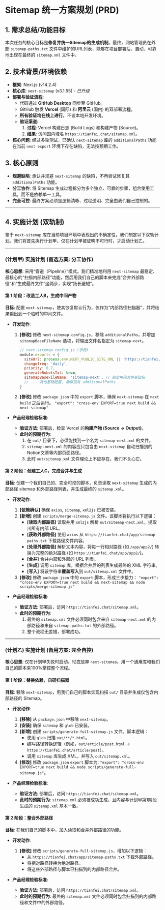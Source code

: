 # Sitemap 统一方案规划 (PRD)

## 1. 需求总结/功能目标

本次任务的核心目标是**修复并统一Sitemap的生成机制**。最终，网站管理员在外部 `sitemap-paths.txt` 文件中维护的URL列表，能够在项目部署后，自动、可靠地出现在最终的 `sitemap.xml` 文件中。

## 2. 技术背景/环境依赖

*   **框架**: Next.js (v14.2.4)
*   **核心库**: `next-sitemap` (v3.1.55) - *已升级*
*   **部署与验证流程**:
    *   代码通过 **GitHub Desktop** 同步至 GitHub。
    *   GitHub 触发 **Vercel** (国际) 和 **阿里云** (国内) 的双部署流程。
    *   **所有验证均在线上进行**，不设本地开发环境。
    *   **验证渠道**:
        1.  **过程**: Vercel 构建日志 (Build Logs) 和构建产物 (Source)。
        2.  **结果**: 访问国内域名 `https://tianfei.chat/sitemap.xml`。
*   **核心问题**: 经过多轮测试，已确认 `next-sitemap` 库的 `additionalPaths` 功能在当前 `next export` 环境下存在缺陷，无法按预期工作。

## 3. 核心原则

*   **规避缺陷**: 承认并规避 `next-sitemap` 的缺陷，不再尝试修复其 `additionalPaths` 功能。
*   **分工协作**: 将 Sitemap 生成过程拆分为多个独立、可靠的步骤，组合使用工具，而不是依赖单一工具。
*   **完全可控**: 最终方案必须是逻辑清晰、过程透明、完全由我们自己控制的。

---

## 4. 实施计划 (双轨制)

鉴于 `next-sitemap` 库在当前项目环境中表现出的不确定性，我们制定以下双轨计划。我们将首先执行计划甲，仅在计划甲被证明不可行时，才启动计划乙。

---

### (计划甲) 实施计划 (首选方案: 分工协作)

**核心思想**: 采用“管道（Pipeline）”模式。我们精准地利用 `next-sitemap` 最稳定、最核心的“扫描内部路径”功能，然后用我们自己的脚本来完成“合并外部路径”和“生成最终文件”这两步，实现“扬长避短”。

#### **第 1 阶段：改造工人B，生成中间产物**

**目标**: 配置 `next-sitemap`，使其恢复默认行为，仅作为“内部路径扫描器”，并将结果输出到一个临时的中间文件。

*   **开发动作**:
    1.  **[修改]** 修改 `next-sitemap.config.js`，移除 `additionalPaths`，并增加 `sitemapBaseFileName` 选项，将输出文件名指定为 `sitemap-next`。
        ```javascript
        // next-sitemap.config.js (示例)
        module.exports = {
          siteUrl: process.env.NEXT_PUBLIC_SITE_URL || 'https://tianfei.chat',
          changefreq: 'daily',
          priority: 0.7,
          generateRobotsTxt: true,
          sitemapBaseFileName: 'sitemap-next', // 指定中间文件基础名
          // ... 其他基础配置, 确保没有 additionalPaths
        }
        ```
    2.  **[修改]** 修改 `package.json` 中的 `export` 脚本，确保 `next-sitemap` 在 `next build` 之后运行。
        `"export": "cross-env EXPORT=true next build && next-sitemap"`

*   **产品经理检验标准**:
    *   **验证方法**: 部署后，检查 Vercel 的**构建产物 (Source -> Output)**。
    *   **此时的预期行为**:
        1.  在 `out/` 目录下，必须能找到一个名为 `sitemap-next.xml` 的文件。
        2.  `sitemap-next.xml` 的内容应只包含由 `next-sitemap` 自动扫描到的Notion文章等内部页面路径。
        3.  此时 `out/sitemap.xml` 文件理论上不应存在，我们不关心它。

#### **第 2 阶段：创建工人C，完成合并与生成**

**目标**: 创建一个我们自己的、完全可控的脚本，负责读取 `next-sitemap` 生成的内部路径 sitemap 和外部路径列表，并生成最终的 `sitemap.xml`。

*   **开发动作**:
    1.  **[依赖确认]** 确保 `axios`, `sitemap`, `xml2js` 已被安装。
    2.  **[新增]** 创建 `scripts/merge-sitemap.js` 文件。该脚本将执行以下逻辑：
        *   **[读取内部路径]** 读取并用 `xml2js` 解析 `out/sitemap-next.xml`，提取出所有内部 URL。
        *   **[获取外部路径]** 使用 `axios` 从 `https://tianfei.chat/app/sitemap-paths.txt` 下载路径文件内容。
        *   **[处理外部路径]** 解析文本内容，将每一行相对路径 (如 `/app/app2/`) 转换为完整的绝对路径 (如 `https://tianfei.chat/app/app2/`)。
        *   **[合并]** 合并内部和外部的 URL 列表。
        *   **[生成]** 调用 `sitemap` 库，根据合并后的列表生成最终的 XML 字符串。
        *   **[写入]** 将该字符串**覆盖写入**到 `out/sitemap.xml` 文件中。
    3.  **[修改]** 修改 `package.json` 中的 `export` 脚本，形成三步接力：
        `"export": "cross-env EXPORT=true next build && next-sitemap && node scripts/merge-sitemap.js"`

*   **产品经理检验标准**:
    *   **验证方法**: 部署后，访问 `https://tianfei.chat/sitemap.xml`。
    *   **此时的预期行为**:
        1.  最终的 `sitemap.xml` 文件必须同时包含来自 `sitemap-next.xml` 的内部路径和来自 `sitemap-paths.txt` 的外部路径。
        2.  整个流程无差错，部署成功。

---

### (计划乙) 实施计划 (备用方案: 完全自控)

**核心思想**: 仅在计划甲失败时启动。彻底放弃 `next-sitemap`，用一个通用库和我们自己的脚本来100%掌控整个流程。

#### **第 1 阶段：替换依赖，自研扫描器**

**目标**: 移除 `next-sitemap`，用我们自己的脚本实现扫描 `out/` 目录并生成仅包含内部路径的 Sitemap。

*   **开发动作**:
    1.  **[移除]** 从 `package.json` 中移除 `next-sitemap`。
    2.  **[安装]** 确保 `sitemap` 和 `glob` 已安装。
    3.  **[新增]** 创建 `scripts/generate-full-sitemap.js` 文件。脚本逻辑：
        *   使用 `glob` 扫描 `out/**/*.html`。
        *   编写路径转换逻辑（例如，`out/article/post.html` -> `https://tianfei.chat/article/post`）。
        *   调用 `sitemap` 库生成 XML，并写入 `out/sitemap.xml`。
    4.  **[修改]** 修改 `package.json` `export` 脚本为: `"export": "cross-env EXPORT=true next build && node scripts/generate-full-sitemap.js"`。

*   **产品经理检验标准**:
    *   **验证方法**: 部署后，访问 `https://tianfei.chat/sitemap.xml`。
    *   **此时的预期行为**: `sitemap.xml` 必须被成功生成，且内容与计划甲第1阶段生成的 `sitemap.xml` 基本一致。

#### **第 2 阶段：整合外部路径**

**目标**: 在我们自己的脚本中，加入读取和合并外部路径的功能。

*   **开发动作**:
    1.  **[修改]** 修改 `scripts/generate-full-sitemap.js`，增加以下逻辑：
        *   从 `https://tianfei.chat/app/sitemap-paths.txt` 下载外部路径。
        *   将相对路径转换为绝对路径。
        *   将这些外部路径与脚本已扫描到的内部路径合并。

*   **产品经理检验标准**:
    *   **验证方法**: 部署后，访问 `https://tianfei.chat/sitemap.xml`。
    *   **此时的预期行为**: 最终的 `sitemap.xml` 文件必须同时包含扫描到的内部路径和文件中的外部路径。